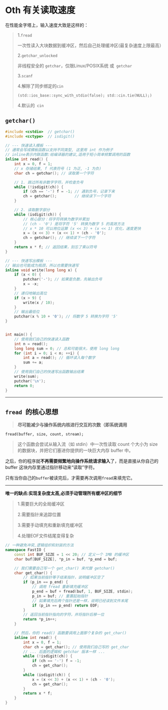 # Oth 有关读取速度

在性能金字塔上，输入速度大致是这样的：

>   1.`fread `
>
>   一次性读入大块数据到缓冲区，然后自己处理缓冲区(最复杂速度上限最高）
>
>   2.`getchar_unlocked `
>
>   非线程安全的 `getchar`，仅限Linux/POSIX系统 或` getchar`
>
>   3.`scanf`
>
>   4.解除了同步绑定的`cin `
>
>   `(std::ios_base::sync_with_stdio(false); std::cin.tie(NULL);)`
>
>   4.默认的` cin`

## `getchar()`

```cpp
#include <cstdio>  // getchar()
#include <cctype>  // isdigit()

// --- 快速读入模板 ---
// 通常会写成模板函数以支持不同类型, 这里用 int 作为例子
// inline表示内联函数:给编译器的建议,适用于短小简单频繁调用的函数
inline int read() {
    int x = 0, f = 1; 
    // x 存储结果, f 代表符号 (1 为正, -1 为负)
    char ch = getchar(); // 读取第一个字符

    // 1. 跳过所有非数字字符，并检查负号
    while (!isdigit(ch)) {
        if (ch == '-') f = -1; // 遇到负号，记录下来
        ch = getchar();        // 继续读下一个字符
    }

    // 2. 读取数字部分
    while (isdigit(ch)) {
        // 核心部分：将字符转换为数字并累加
        // (ch - '0') 是将字符 '5' 转换为数字 5 的高效方法
        // x * 10 可以用位运算 (x << 3) + (x << 1) 优化，速度更快
        x = (x << 3) + (x << 1) + (ch - '0');
        ch = getchar(); // 继续读下一个字符
    }
    return x * f; // 返回结果，别忘了乘以符号
}

// --- 快速写出模板 ---
// 输出也可能成为瓶颈，所以也需要快速写
inline void write(long long x) {
    if (x < 0) {
        putchar('-'); // 如果是负数，先输出负号
        x = -x;
    }
    // 递归地输出高位
    if (x > 9) {
        write(x / 10);
    }
    // 输出最低位
    putchar(x % 10 + '0'); // 将数字 5 转换为字符 '5'
}


int main() {
    // 使用我们自己的快速读入函数
    int n = read(); 
    long long sum = 0; // 总和可能很大，使用 long long
    for (int i = 0; i < n; ++i) {
        int a = read(); // 循环读入每个数字
        sum += a;
    }
    // 使用我们自己的快速写出函数输出结果
    write(sum);
    putchar('\n'); 
    return 0;
}
```

****

## `fread `的核心思想

>   **尽可能减少与操作系统内核进行交互的次数（即系统调用**

`fread(buffer, size, count, stream); `

>   这个函数会尝试从输入流（如 stdin）中一次性读取 count 个大小为 size 的数据块，并把它们塞进你提供的一块巨大内存 buffer 中。

之后，你的程序就**不再需要频繁地向操作系统请求输入**了，而是直接从你自己的 buffer 这块内存里通过指针移动来“读取”字符。

只有当你自己的` buffer `被读完后，才需要再次调用` fread `来填充它。

****

**唯一的缺点:实现复杂度太高,必须手动管理所有缓冲区的细节**

>   1.需要巨大的全局缓冲区
>
>   2.需要指针来追踪位置
>
>   3.需要手动填充和重新填充缓冲区
>
>   4.处理EOF文件结尾变得复杂

```cpp
// 一种避免冲突,逻辑组织和封装的方法
namespace FastIO {
    const int BUF_SIZE = 1 << 20; // 定义一个 1MB 的缓冲区
    char buf[BUF_SIZE], *p_in = buf, *p_end = buf;

    // 我们需要自己写一个 get_char() 来代替 getchar()
    char get_char() {
        // 如果当前指针等于结束指针，说明缓冲区空了
        if (p_in == p_end) {
            // 调用 fread 重新填充缓冲区
            p_end = buf + fread(buf, 1, BUF_SIZE, stdin);
            p_in = buf; // 重置起始指针
            // 如果填充后两个指针还是一样，说明已经读到文件末尾
            if (p_in == p_end) return EOF;
        }
        // 返回当前指针指向的字符，并将指针后移一位
        return *p_in++;
    }

    // 然后，你的 read() 函数要调用上面那个复杂的 get_char()
    inline int read() {
        int x = 0, f = 1;
        char ch = get_char(); // 使用我们自己写的 get_char
        // ... 后面的逻辑和 getchar 版本一样 ...
        while (!isdigit(ch)) {
            if (ch == '-') f = -1;
            ch = get_char();
        }
        while (isdigit(ch)) {
            x = (x << 3) + (x << 1) + (ch - '0');
            ch = get_char();
        }
        return x * f;
    }
}
```

